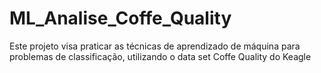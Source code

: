 # ML_Analise_Coffe_Quality
Este projeto visa praticar as técnicas de aprendizado de máquina para problemas de classificação, utilizando o data set Coffe Quality do Keagle
